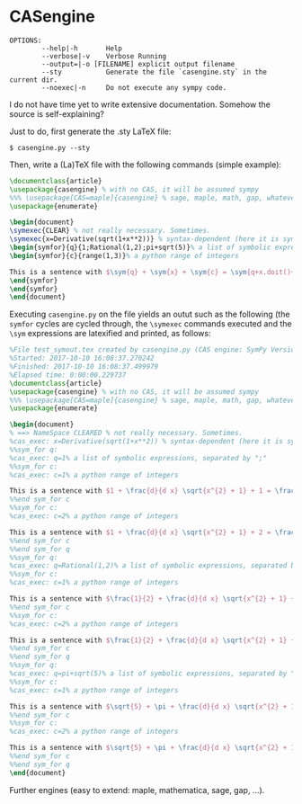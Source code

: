 # CASengine

```
OPTIONS:
        --help|-h       Help
        --verbose|-v    Verbose Running
        --output=|-o [FILENAME] explicit output filename
        --sty           Generate the file `casengine.sty` in the current dir.
        --noexec|-n     Do not execute any sympy code.
```


I do not have time yet to write extensive documentation. Somehow the source is self-explaining?  

Just to do, first generate the .sty LaTeX file:
```
$ casengine.py --sty
```

Then, write a (La)TeX file with the following commands (simple example):

```latex 
\documentclass{article}
\usepackage{casengine} % with no CAS, it will be assumed sympy
%%% \usepackage[CAS=maple]{casengine} % sage, maple, math, gap, whatever (see DEFAULT_OPTIONS in src)
\usepackage{enumerate}

\begin{document}
\symexec{CLEAR} % not really necessary. Sometimes.
\symexec{x=Derivative(sqrt(1+x**2))} % syntax-dependent (here it is sympy)
\begin{symfor}{q}{1;Rational(1,2);pi+sqrt(5)}% a list of symbolic expressions, separated by ";"
\begin{symfor}{c}{range(1,3)}% a python range of integers

This is a sentence with $\sym{q} + \sym{x} + \sym{c} = \sym{q+x.doit()+c}$.
\end{symfor}
\end{symfor}
\end{document}
```

Executing `casengine.py` on the file yields an outut such as the following
(the `symfor` cycles are cycled through,  the `\symexec` commands executed and the `\sym` expressions are latexified and printed, as follows:
```latex
%File test_symout.tex created by casengine.py (CAS engine: SymPy Version 0.7.4.1)
%Started: 2017-10-10 16:08:37.270242
%Finished: 2017-10-10 16:08:37.499979
%Elapsed time: 0:00:00.229737
\documentclass{article}
\usepackage{casengine} % with no CAS, it will be assumed sympy
%%% \usepackage[CAS=maple]{casengine} % sage, maple, math, gap, whatever (see DEFAULT_OPTIONS in src)
\usepackage{enumerate}

\begin{document}
% ==> NameSpace CLEARED % not really necessary. Sometimes.
%cas_exec: x=Derivative(sqrt(1+x**2)) % syntax-dependent (here it is sympy)
%%sym_for q:
%cas_exec: q=1% a list of symbolic expressions, separated by ";"
%%sym_for c:
%cas_exec: c=1% a python range of integers

This is a sentence with $1 + \frac{d}{d x} \sqrt{x^{2} + 1} + 1 = \frac{x}{\sqrt{x^{2} + 1}} + 2$.
%%end sym_for c
%%sym_for c:
%cas_exec: c=2% a python range of integers

This is a sentence with $1 + \frac{d}{d x} \sqrt{x^{2} + 1} + 2 = \frac{x}{\sqrt{x^{2} + 1}} + 3$.
%%end sym_for c
%%end sym_for q
%%sym_for q:
%cas_exec: q=Rational(1,2)% a list of symbolic expressions, separated by ";"
%%sym_for c:
%cas_exec: c=1% a python range of integers

This is a sentence with $\frac{1}{2} + \frac{d}{d x} \sqrt{x^{2} + 1} + 1 = \frac{x}{\sqrt{x^{2} + 1}} + \frac{3}{2}$.
%%end sym_for c
%%sym_for c:
%cas_exec: c=2% a python range of integers

This is a sentence with $\frac{1}{2} + \frac{d}{d x} \sqrt{x^{2} + 1} + 2 = \frac{x}{\sqrt{x^{2} + 1}} + \frac{5}{2}$.
%%end sym_for c
%%end sym_for q
%%sym_for q:
%cas_exec: q=pi+sqrt(5)% a list of symbolic expressions, separated by ";"
%%sym_for c:
%cas_exec: c=1% a python range of integers

This is a sentence with $\sqrt{5} + \pi + \frac{d}{d x} \sqrt{x^{2} + 1} + 1 = \frac{x}{\sqrt{x^{2} + 1}} + 1 + \sqrt{5} + \pi$.
%%end sym_for c
%%sym_for c:
%cas_exec: c=2% a python range of integers

This is a sentence with $\sqrt{5} + \pi + \frac{d}{d x} \sqrt{x^{2} + 1} + 2 = \frac{x}{\sqrt{x^{2} + 1}} + 2 + \sqrt{5} + \pi$.
%%end sym_for c
%%end sym_for q
\end{document}
```

Further engines (easy to extend: maple, mathematica, sage, gap, ...).

